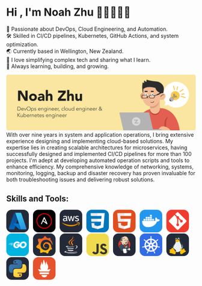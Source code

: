 # Hi , I'm Noah Zhu 👋🏻👨🏻‍💻

🚀 Passionate about DevOps, Cloud Engineering, and Automation.<br/>
🛠️ Skilled in CI/CD pipelines, Kubernetes, GitHub Actions, and system optimization.<br/>
🌏 Currently based in Wellington, New Zealand. <br/>
💬 I love simplifying complex tech and sharing what I learn. <br/>
🎯 Always learning, building, and growing. <br/>

<img src=assests\images\banner.png alt="banner-noah">
With over nine years in system and application operations, I bring extensive experience designing and implementing cloud-based solutions. My expertise lies in creating scalable architectures for microservices, having successfully designed and implemented CI/CD pipelines for more than 100 projects. I'm adept at developing automated operation scripts and tools to enhance efficiency. My comprehensive knowledge of networking, systems, monitoring, logging, backup and disaster recovery has proven invaluable for both troubleshooting issues and delivering robust solutions.

## Skills and Tools:
<img src=assests\images\Azure-Dark.svg alt="azure" height="60">&ensp;
<img src=assests\images\Ansible.svg alt="ansible" height="60">&ensp;
<img src=assests\images\AWS-Dark.svg alt="aws" height="60">&ensp;
<img src=assests\images\CSS.svg alt="css" height="60">&ensp;
<img src=assests\images\HTML.svg alt="html" height="60">&ensp;
<img src=assests\images\Docker.svg alt="docker" height="60">&ensp;
<img src=assests\images\Git.svg alt="git" height="60">&ensp;
<img src=assests\images\GoLang.svg alt="go" height="60">&ensp;
<img src=assests\images\Grafana-Dark.svg alt="Grafana" height="60">&ensp;
<img src=assests\images\Java-Dark.svg alt="Java" height="60">&ensp;
<img src=assests\images\JavaScript.svg alt="JavaScript" height="60">&ensp;
<img src=assests\images\Jenkins-Dark.svg alt="Jenkins" height="60">&ensp;
<img src=assests\images\Kubernetes.svg alt="Kubernetes" height="60">&ensp;
<img src=assests\images\Linux-Dark.svg alt="Linux" height="60">&ensp;
<img src=assests\images\Python-Dark.svg alt="Python" height="60">&ensp;
<img src=assests\images\Prometheus.svg alt="Prometheus" height="60">&ensp;




